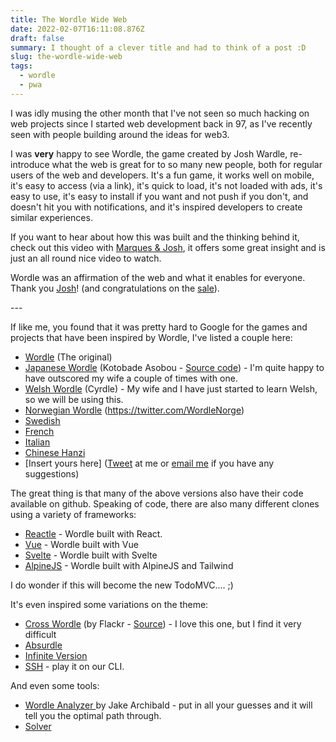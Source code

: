 ```yaml
---
title: The Wordle Wide Web
date: 2022-02-07T16:11:08.876Z
draft: false
summary: I thought of a clever title and had to think of a post :D
slug: the-wordle-wide-web
tags:
  - wordle
  - pwa
---
```

I was idly musing the other month that I've not seen so much hacking on web projects since I started web development back in 97, as I've recently seen with people building around the ideas for web3. 

I was **very** happy to see Wordle, the game created by Josh Wardle, re-introduce what the web is great for to so many new people, both for regular users of the web and developers. It's a fun game, it works well on mobile, it's easy to access (via a link), it's quick to load, it's not loaded with ads, it's easy to use, it's easy to install if you want and not push if you don't, and doesn't hit you with notifications, and it's inspired developers to create similar experiences.

If you want to hear about how this was built and the thinking behind it, check out this video with [Marques & Josh](https://youtu.be/X_e2IEaR4aA?t=1019), it offers some great insight and is just an all round nice video to watch.

Wordle was an affirmation of the web and what it enables for everyone. Thank you [Josh](https://en.wikipedia.org/wiki/Josh_Wardle)! (and congratulations on the [sale](https://www.bbc.co.uk/news/business-60208463)).

\---

If like me, you found that it was pretty hard to Google for the games and projects that have been inspired by Wordle, I've listed a couple here:

* [Wordle](https://www.powerlanguage.co.uk/wordle/) (The original)
* [Japanese Wordle](https://taximanli.github.io/kotobade-asobou/) (Kotobade Asobou - [Source code](https://github.com/taximanli/kotobade-asobou)) - I'm quite happy to have outscored my wife a couple of times with one.
* [Welsh Wordle](https://cyrdle.web.app/) (Cyrdle) - My wife and I have just started to learn Welsh, so we will be using this.
* [Norwegian Wordle](https://www.wordle.lol/) (https://twitter.com/WordleNorge)
* [Swedish](https://ordlig.se/)
* [French](https://wordle.louan.me/)
* [Italian](https://pietroppeter.github.io/wordle-it/)
* [Chinese Hanzi ](https://handle.antfu.me/)
* \[Insert yours here] ([Tweet](https://twitter.com/Paul_Kinlan) at me or [email me](mailto:paulkinlan@google.com) if you have any suggestions)

The great thing is that many of the above versions also have their code available on github. Speaking of code, there are also many different clones using a variety of frameworks:

* [Reactle](https://reactle.vercel.app/) - Wordle built with React. 
* [Vue](https://vue-wordle.netlify.app/) - Wordle built with Vue 
* [Svelte](https://github.com/narze/thwordle) - Wordle built with Svelte
* [AlpineJS](https://hasinhayder.github.io/wordle-alpinejs/) - Wordle built with AlpineJS and Tailwind

I do wonder if this will become the new TodoMVC.... ;)

It's even inspired some variations on the theme:

* [Cross Wordle](https://flackr.github.io/crosswordle/) (by Flackr - [Source](https://github.com/flackr/crosswordle)) - I love this one, but I find it very difficult
* [Absurdle](https://qntm.org/files/absurdle/absurdle.html)
* [Infinite Version](https://hellowordl.net/)
* [SSH](https://github.com/ajeetdsouza/clidle) - play it on our CLI. 

And even some tools:

* [Wordle Analyzer ](https://wordle-analyzer.netlify.app/)by Jake Archibald - put in all your guesses and it will tell you the optimal path through.
* [Solver](https://github.com/zulkarnine/WordleSolver)